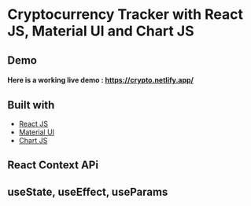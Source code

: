 # Cryptocurrency Tracker with React JS, Material UI and Chart JS

## Demo
#### Here is a working live demo :  https://crypto.netlify.app/

## Built with 

- [React JS](https://reactjs.org/)
- [Material UI](https://v4.mui.com/)
- [Chart JS](https://reactchartjs.github.io/react-chartjs-2/#/)

## React Context APi
## useState, useEffect, useParams
